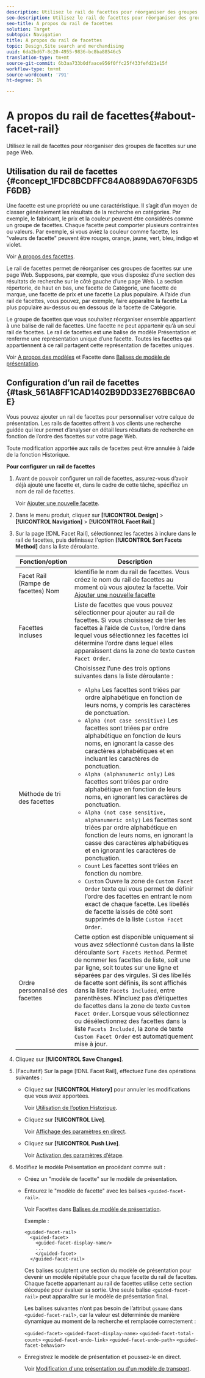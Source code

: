 ```yaml
---
description: Utilisez le rail de facettes pour réorganiser des groupes de facettes sur une page Web.
seo-description: Utilisez le rail de facettes pour réorganiser des groupes de facettes sur une page Web.
seo-title: A propos du rail de facettes
solution: Target
subtopic: Navigation
title: A propos du rail de facettes
topic: Design,Site search and merchandising
uuid: 6da2bd67-8c20-4955-9836-bc8ba88546c5
translation-type: tm+mt
source-git-commit: 6b3aa733b0dfaace956f0ffc25f433fefd21e15f
workflow-type: tm+mt
source-wordcount: '791'
ht-degree: 1%

---
```



# A propos du rail de facettes{#about-facet-rail}

Utilisez le rail de facettes pour réorganiser des groupes de facettes sur une page Web.

## Utilisation du rail de facettes {#concept_1FDC8BCDFFC84A0889DA670F63D5F6DB}

Une facette est une propriété ou une caractéristique. Il s’agit d’un moyen de classer généralement les résultats de la recherche en catégories. Par exemple, le fabricant, le prix et la couleur peuvent être considérés comme un groupe de facettes. Chaque facette peut comporter plusieurs contraintes ou valeurs. Par exemple, si vous aviez la couleur comme facette, les &quot;valeurs de facette&quot; peuvent être rouges, orange, jaune, vert, bleu, indigo et violet.

Voir [A propos des facettes](../c-about-design-menu/c-about-facets.md#concept_FA912B3B41EE493DB2F492D188457FF5).

Le rail de facettes permet de réorganiser ces groupes de facettes sur une page Web. Supposons, par exemple, que vous disposiez d’une section des résultats de recherche sur le côté gauche d’une page Web. La section répertorie, de haut en bas, une facette de Catégorie, une facette de marque, une facette de prix et une facette La plus populaire. A l’aide d’un rail de facettes, vous pouvez, par exemple, faire apparaître la facette La plus populaire au-dessus ou en dessous de la facette de Catégorie.

Le groupe de facettes que vous souhaitez réorganiser ensemble appartient à une balise de rail de facettes. Une facette ne peut appartenir qu’à un seul rail de facettes. Le rail de facettes est une balise de modèle Présentation et renferme une représentation unique d’une facette. Toutes les facettes qui appartiennent à ce rail partagent cette représentation de facettes uniques.

Voir [A propos des modèles](../c-about-design-menu/c-about-templates.md#concept_06EB481B14864E18A8AE2BCD1D6EF0B5) et Facette dans [Balises de modèle de présentation](../c-appendices/c-templates.md#reference_F1BBF616BCEC4AD7B2548ECD3CA74C64).

## Configuration d’un rail de facettes {#task_561A8FF1CAD1402B9DD33E276BBC6A0E}

Vous pouvez ajouter un rail de facettes pour personnaliser votre calque de présentation. Les rails de facettes offrent à vos clients une recherche guidée qui leur permet d’analyser en détail leurs résultats de recherche en fonction de l’ordre des facettes sur votre page Web.

<!-- 

t_configuring_facet_rail.xml

-->

Toute modification apportée aux rails de facettes peut être annulée à l’aide de la fonction Historique.

**Pour configurer un rail de facettes**

1. Avant de pouvoir configurer un rail de facettes, assurez-vous d’avoir déjà ajouté une facette et, dans le cadre de cette tâche, spécifiez un nom de rail de facettes.

   Voir [Ajouter une nouvelle facette](../c-about-design-menu/c-about-facets.md#task_FC07BFFA62CA4B718D6CBF4F2855C89B).
1. Dans le menu produit, cliquez sur **[!UICONTROL Design]** > **[!UICONTROL Navigation]** > **[!UICONTROL Facet Rail.]**
1. Sur la page [!DNL Facet Rail], sélectionnez les facettes à inclure dans le rail de facettes, puis définissez l&#39;option **[!UICONTROL Sort Facets Method]** dans la liste déroulante.

   <!-- 
   r_facet_rail_options.xml
   -->

   | Fonction/option | Description |
   |--- |--- |
   | Facet Rail (Rampe de facettes) Nom | Identifie le nom du rail de facettes.  Vous créez le nom du rail de facettes au moment où vous ajoutez la facette.  Voir [Ajouter une nouvelle facette](../c-about-design-menu/c-about-facets.md#task_FC07BFFA62CA4B718D6CBF4F2855C89B) |
   | Facettes incluses | Liste de facettes que vous pouvez sélectionner pour ajouter au rail de facettes.  Si vous choisissez de trier les facettes à l’aide de `Custom`, l’ordre dans lequel vous sélectionnez les facettes ici détermine l’ordre dans lequel elles apparaissent dans la zone de texte `Custom Facet Order`. |
   | Méthode de tri des facettes | Choisissez l’une des trois options suivantes dans la liste déroulante :<ul><li>`Alpha` Les facettes sont triées par ordre alphabétique en fonction de leurs noms, y compris les caractères de ponctuation.</li><li>`Alpha (not case sensitive)` Les facettes sont triées par ordre alphabétique en fonction de leurs noms, en ignorant la casse des caractères alphabétiques et en incluant les caractères de ponctuation. </li><li>`Alpha (alphanumeric only)` Les facettes sont triées par ordre alphabétique en fonction de leurs noms, en ignorant les caractères de ponctuation. </li><li>`Alpha (not case sensitive, alphanumeric only)` Les facettes sont triées par ordre alphabétique en fonction de leurs noms, en ignorant la casse des caractères alphabétiques et en ignorant les caractères de ponctuation. </li><li>`Count` Les facettes sont triées en fonction du nombre. </li><li>`Custom` Ouvre la zone de  `Custom Facet Order` texte qui vous permet de définir l’ordre des facettes en entrant le nom exact de chaque facette. Les libellés de facette laissés de côté sont supprimés de la liste `Custom Facet Order`.</li></ul> |
   | Ordre personnalisé des facettes | Cette option est disponible uniquement si vous avez sélectionné `Custom` dans la liste déroulante `Sort Facets Method`.  Permet de nommer les facettes de liste, soit une par ligne, soit toutes sur une ligne et séparées par des virgules. Si des libellés de facette sont définis, ils sont affichés dans la liste `Facets Included`, entre parenthèses.  N’incluez pas d’étiquettes de facettes dans la zone de texte `Custom Facet Order`.  Lorsque vous sélectionnez ou désélectionnez des facettes dans la liste `Facets Included`, la zone de texte `Custom Facet Order` est automatiquement mise à jour. |

1. Cliquez sur **[!UICONTROL Save Changes]**.
1. (Facultatif) Sur la page [!DNL Facet Rail], effectuez l’une des opérations suivantes :

   * Cliquez sur **[!UICONTROL History]** pour annuler les modifications que vous avez apportées.

      Voir [Utilisation de l’option Historique](../t-using-the-history-option.md#task_70DD3F87A67242BBBD2CB27156F43002).

   * Cliquez sur **[!UICONTROL Live]**.

      Voir [Affichage des paramètres en direct](../c-about-staging.md#task_401A0EBDB5DB4D4CA933CBA7BECDC10F).

   * Cliquez sur **[!UICONTROL Push Live]**.

      Voir [Activation des paramètres d’étape](../c-about-staging.md#task_44306783B4C0408AAA58B471DAF2D9A4).

1. Modifiez le modèle Présentation en procédant comme suit :

   * Créez un &quot;modèle de facette&quot; sur le modèle de présentation.
   * Entourez le &quot;modèle de facette&quot; avec les balises `<guided-facet-rail>`.

      Voir Facettes dans [Balises de modèle de présentation](../c-appendices/c-templates.md#reference_F1BBF616BCEC4AD7B2548ECD3CA74C64).

      Exemple :

      ```
      <guided-facet-rail>
        <guided-facet>
          <guided-facet-display-name/>
          ...
          </guided-facet>
        </guided-facet-rail>
      ```

      Ces balises sculptent une section du modèle de présentation pour devenir un modèle répétable pour chaque facette du rail de facettes. Chaque facette appartenant au rail de facettes utilise cette section découpée pour évaluer sa sortie. Une seule balise `<guided-facet-rail>` peut apparaître sur le modèle de présentation final.

      Les balises suivantes n’ont pas besoin de l’attribut `gsname` dans `<guided-facet-rail>`, car la valeur est déterminée de manière dynamique au moment de la recherche et remplacée correctement :

      `<guided-facet>`
      `<guided-facet-display-name>`
      `<guided-facet-total-count>`
      `<guided-facet-undo-link>`
      `<guided-facet-undo-path>`
      `<guided-facet-behavior>`

   * Enregistrez le modèle de présentation et poussez-le en direct.

      Voir [Modification d&#39;une présentation ou d&#39;un modèle de transport](../c-about-design-menu/c-about-templates.md#task_800E0E2265C34C028C92FEB5A1243EC3).
